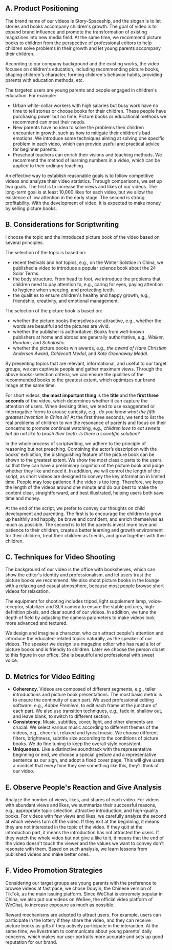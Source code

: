 ## A. Product Positioning
The brand name of our videos is Story-Spaceship, and the slogan is to let stories and books accompany children's growth. The goal of video is to expand brand influence and promote the transformation of existing magazines into new media field. At the same time, we recommend picture books to children from the perspective of professional editors to help children solve problems in their growth and let young parents accompany their children.

According to our company background and the existing works, the video focuses on children's education, including recommending picture books, shaping children's character, forming children's behavior habits, providing parents with education methods, etc.

The targeted users are young parents and people engaged in children's education. For example:
* Urban white-collar workers with high salaries but busy work have no time to tell stories or choose books for their children. These people have purchasing power but no time. Picture books or educational methods we recommend can meet their needs.
* New parents have no idea to solve the problems their children encounter in growth, such as how to mitigate their children's bad emotions. We introduce some techniques aiming at solving one specific problem in each video, which can provide useful and practical advice for beginner parents.
* Preschool teachers can enrich their visions and teaching methods. We recommend the method of learning numbers in a video, which can be applied to their ordinary teaching.

An effective way to establish reasonable goals is to follow competitive videos and analyze their video statistics. Through comparisons, we set up two goals. The first is to increase the views and likes of our videos. The long-term goal is at least 10,000 likes for each video, but we allow the existence of low attention in the early stage. The second is strong profitability. With the development of video, it is expected to make money by selling picture books.
## B. Considerations for Scriptwriting
I choose the topic and the introduced picture book of the video based on several principles. 

The selection of the topic is based on:
*  recent festivals and hot topics, e.g., on the Winter Solstice in China, we published a video to introduce a popular science book about the 24 Solar Terms.
*  the body structure. From head to foot, we introduce the problems that children need to pay attention to, e.g., caring for eyes, paying attention to hygiene when sneezing, and protecting teeth.
*  the qualities to ensure children's healthy and happy growth, e.g., friendship, creativity, and emotional management.

The selection of the picture book is based on:
* whether the picture books themselves are attractive, e.g., whether the words are beautiful and the pictures are vivid.
* whether the publisher is authoritative. Books from well-known publishers at home and abroad are generally authoritative, e.g., *Walker*, *Random*, and *Scholastic*.
* whether the picture books win awards, e.g., *the award of Hans Christian Andersen Award*, *Caldecott Medal*, and *Kate Greenaway Medal*.  

By presenting topics that are relevant, informational, and useful to our target groups, we can captivate people and gather maximum views. Through the above books-selection criteria, we can ensure the qualities of the recommended books to the greatest extent, which optimizes our brand image at the same time.

For short videos, **the most important thing** is the **title** and the **first three seconds** of the video, which determines whether it can capture the attention of users. When devising titles, we tend to use exaggerated or interrogative forms to arouse curiosity, e.g., *do you know what the fifth greatest Invention in China is?* At the first three seconds, we tend to list the real problems of children to win the resonance of parents and focus on their concerns to promote continual watching, e.g., *children love to eat sweets but do not like to brush their teeth. Is there a scientific solution?*

In the whole process of scriptwriting, we adhere to the principle of reasoning but not preaching. Combining the actor’s description with the books’ exhibition, the distinguishing feature of the picture book can be shown to the greatest extent. We show the most classic parts to the users, so that they can have a preliminary cognition of the picture book and judge whether they like and need it. In addition, we will control the length of the script, as short videos are designed to convey the key information in limited time. People may lose patience if the video is too long. Therefore, we keep the length of the videos around one minute and do our best to make the content clear, straightforward, and best illustrated, helping users both save time and money.

At the end of the script, we prefer to convey our thoughts on child development and parenting. The first is to encourage the children to grow up healthily and happily, be brave and confident, and enrich themselves as much as possible. The second is to let the parents invest more love and patience to their children, create a better learning and growth environment for their children, treat their children as friends, and grow together with their children.

## C. Techniques for Video Shooting

The background of our video is the office with bookshelves, which can show the editor's identity and professionalism, and let users trust the picture books we recommend. We also shoot picture books in the lounge with a relaxing and casual atmosphere, because most people browse short videos for relaxation.

The equipment for shooting includes tripod, light supplement lamp, voice-receptor, stabilizer and SLR camera to ensure the stable pictures, high-definition pixels, and clear sound of our videos. In addition, we tune the depth of field by adjusting the camera parameters to make videos look more advanced and textured.

We design and imagine a character, who can attract people's attention and introduce the educated-related topics naturally, as the speaker of our videos. The speaker we design is a magazine editor who has read a lot of picture books and is friendly to children. Later we choose the person closet to this figure in our office. She is beautiful and professional with sweet voice.

## D. Metrics for Video Editing
* **Coherency**. Videos are composed of different segments, e.g., teller introductions and picture book presentations. The most basic metric is to ensure the continuity of each part. We used professional editing software, e.g., *Adobe Premiere*, to edit each frame at the juncture of each part. We also use transition techniques, e.g., fade in, shallow out, and leave blank, to switch to different section. 
* **Consistency**. Music, subtitles, cover, light, and other elements are crucial. We select various music according to different themes of the videos, e.g., cheerful, relaxed and lyrical music. We choose different filters, brightness, subtitle size according to the conditions of picture books. We do fine tuning to keep the overall style consistent.
* **Uniqueness**.  Like a distinctive soundtrack with the representative beginning or end, we choose a special gesture and a representative sentence as our sign, and adopt a fixed cover page. This will give users a mindset that every time they see something like this, they'll think of our video.

## E. Observe People's Reaction and Give Analysis
Analyze the number of views, likes, and shares of each video. For videos with abundant views and likes, we summarize their successful reasons, e.g., appropriate topic selection, attractive introduction, and high-quality books. For videos with few views and likes, we carefully analyze the second at which viewers turn off the video. If they exit at the beginning, it means they are not interested in the topic of the video. If they quit at the introduction part, it means the introduction has not attracted the users. If they watch the whole video but not give a like to it, it means that the end of the video doesn't touch the viewer and the values we want to convey don't resonate with them. Based on such analysis, we learn lessons from published videos and make better ones.

## F. Video Promotion Strategies

Considering our target groups are young parents with the preference to browse videos at fast pace, we chose Douyin, the Chinese version of TikTok, as the main issuing platform. Since WeChat is extremely popular in China, we also put our videos on WeSee, the official video platform of WeChat, to increase exposure as much as possible.

Reward mechanisms are adopted to attract users. For example, users can participate in the lottery if they share the video, and they can receive picture books as gifts if they actively participate in the interaction. At the same time, we livestream to communicate about young parents' daily concerns, which makes our user portraits more accurate and sets up good reputation for our brand.
